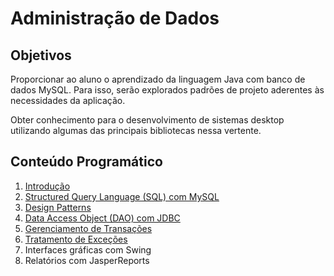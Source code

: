 # Administração de Dados

## Objetivos

Proporcionar ao aluno o aprendizado da linguagem Java com banco de dados MySQL. Para isso, serão explorados padrões de projeto aderentes às necessidades da aplicação.

Obter conhecimento para o desenvolvimento de sistemas desktop utilizando algumas das principais bibliotecas nessa vertente.

## Conteúdo Programático

1. [Introdução](https://docs.google.com/presentation/d/1z5oJXAtMBzGOanmGkZF3KRrTp26iYJyO7rLP7fkwLQg/edit?usp=sharing)
2. [Structured Query Language (SQL) com MySQL](https://docs.google.com/presentation/d/1fJ_Ph5cQaanbaJZsZWw40Z-D_sUrZzntl4wCyEPz3Yc/edit?usp=sharing)
3. [Design Patterns](https://docs.google.com/presentation/d/1F_eLVhhntA6WvtYRhs8qPWPD7RoJFxAsdegxAYtSyx4/edit?usp=sharing)
4. [Data Access Object (DAO) com JDBC](https://docs.google.com/presentation/d/1cmHHzUVQmN6lvKl94R0Mr64A9MQJLuDne65whyJJ0sQ/edit?usp=sharing)
5. [Gerenciamento de Transações](https://docs.google.com/presentation/d/1sK-As869b_bnXRPEbDwq84h_NCK0OT-u2ydI_vqxQYw/edit)
6. [Tratamento de Exceções](https://docs.google.com/presentation/d/1Yi-A3RIPUR3DxtKyobvWNyWRs0tlaX-wpAhYRwWc9_M/edit)
7. Interfaces gráficas com Swing
8. Relatórios com JasperReports
